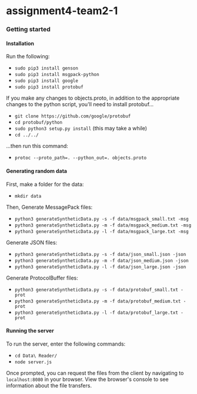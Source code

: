 # assignment4-team2-1

### Getting started
#### Installation
Run the following:
- `sudo pip3 install genson`
- `sudo pip3 install msgpack-python`
- `sudo pip3 install google`
- `sudo pip3 install protobuf`
  
If you make any changes to objects.proto, in addition to the appropriate changes to the python script, you'll need to install protobuf...
- `git clone https://github.com/google/protobuf`
- `cd protobuf/python`
- `sudo python3 setup.py install` (this may take a while) 
- `cd ../../`

...then run this command:  
- `protoc --proto_path=. --python_out=. objects.proto`


#### Generating random data
First, make a folder for the data:  
- `mkdir data`  

Then, Generate MessagePack files:  
- `python3 generateSyntheticData.py -s -f data/msgpack_small.txt -msg` 
- `python3 generateSyntheticData.py -m -f data/msgpack_medium.txt -msg`  
- `python3 generateSyntheticData.py -l -f data/msgpack_large.txt -msg`  

Generate JSON files:  
- `python3 generateSyntheticData.py -s -f data/json_small.json -json` 
- `python3 generateSyntheticData.py -m -f data/json_medium.json -json`
- `python3 generateSyntheticData.py -l -f data/json_large.json -json`


Generate ProtocolBuffer files:  
- `python3 generateSyntheticData.py -s -f data/protobuf_small.txt -prot` 
- `python3 generateSyntheticData.py -m -f data/protobuf_medium.txt -prot`
- `python3 generateSyntheticData.py -l -f data/protobuf_large.txt -prot`

#### Running the server
To run the server, enter the following commands:
- `cd Data\ Reader/`
- `node server.js`

Once prompted, you can request the files from the client by navigating to `localhost:8080` in your browser. View the browser's console to see information about the file transfers.
